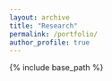 ```yaml
---
layout: archive
title: "Research"
permalink: /portfolio/
author_profile: true
---
```


{% include base_path %}

<!-- 
{% for post in site.portfolio reversed %}
  {% include archive-single.html %}
{% endfor %}
-->

